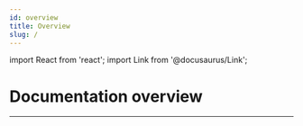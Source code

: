 ```yaml
---
id: overview
title: Overview
slug: /
---
```


import React from 'react';
import Link from '@docusaurus/Link';

# Documentation overview

<div style={{display: 'flex', gap: '1rem', flexWrap: 'wrap', marginBottom: '1rem'}}>

</div>

---
